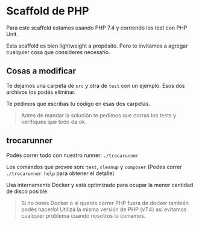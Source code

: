 # Scaffold de PHP

Para este scaffold estamos usando PHP 7.4 y corriendo los test con PHP Unit.

Esta scaffold es bien lightweight a propósito. Pero te invitamos a agregar cualquier cosa que consideres necesario.

## Cosas a modificar

Te dejamos una carpeta de `src` y otra de `test` con un ejemplo. Esos dos archivos los podés eliminar.

Te pedimos que escribas tu código en esas dos carpetas.

> Antes de mandar la solución te pedimos que corras los tests y verifiques que todo da ok.


## trocarunner

Podés correr todo con nuestro runner: `./trocarunner`

Los comandos que provee son: `test`, `cleanup` y `composer` (Podes correr `./trocarunner help` para obtener el detalle)

Usa internamente Docker y está optimizado para ocupar la menor cantidad de disco posible.

> Si no tenés Docker o si querés correr PHP fuera de docker también podés hacerlo! Utilizá la misma versión de PHP (v7.4) así evitamos cualquier problema cuando nosotros lo corramos.
